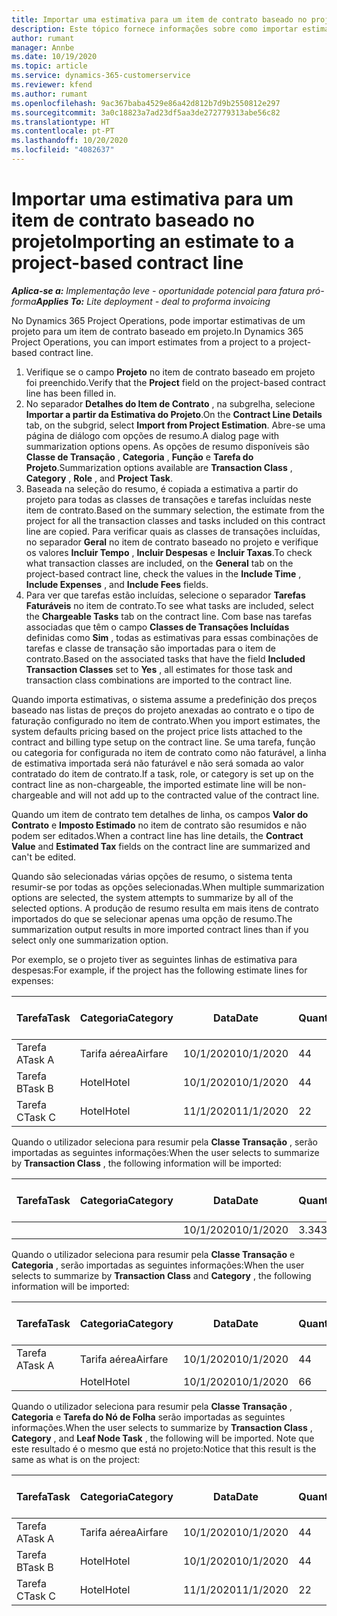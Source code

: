 ```yaml
---
title: Importar uma estimativa para um item de contrato baseado no projeto
description: Este tópico fornece informações sobre como importar estimativas financeiras de um projeto para um item de contrato.
author: rumant
manager: Annbe
ms.date: 10/19/2020
ms.topic: article
ms.service: dynamics-365-customerservice
ms.reviewer: kfend
ms.author: rumant
ms.openlocfilehash: 9ac367baba4529e86a42d812b7d9b2550812e297
ms.sourcegitcommit: 3a0c18823a7ad23df5aa3de272779313abe56c82
ms.translationtype: HT
ms.contentlocale: pt-PT
ms.lasthandoff: 10/20/2020
ms.locfileid: "4082637"
---
```

# <a name="importing-an-estimate-to-a-project-based-contract-line"></a><span data-ttu-id="3ff77-103">Importar uma estimativa para um item de contrato baseado no projeto</span><span class="sxs-lookup"><span data-stu-id="3ff77-103">Importing an estimate to a project-based contract line</span></span>

<span data-ttu-id="3ff77-104">_**Aplica-se a:** Implementação leve - oportunidade potencial para fatura pró-forma_</span><span class="sxs-lookup"><span data-stu-id="3ff77-104">_**Applies To:** Lite deployment - deal to proforma invoicing_</span></span>

<span data-ttu-id="3ff77-105">No Dynamics 365 Project Operations, pode importar estimativas de um projeto para um item de contrato baseado em projeto.</span><span class="sxs-lookup"><span data-stu-id="3ff77-105">In Dynamics 365 Project Operations, you can import estimates from a project to a project-based contract line.</span></span>

1. <span data-ttu-id="3ff77-106">Verifique se o campo **Projeto** no item de contrato baseado em projeto foi preenchido.</span><span class="sxs-lookup"><span data-stu-id="3ff77-106">Verify that the **Project** field on the project-based contract line has been filled in.</span></span>
2. <span data-ttu-id="3ff77-107">No separador **Detalhes do Item de Contrato** , na subgrelha, selecione **Importar a partir da Estimativa do Projeto**.</span><span class="sxs-lookup"><span data-stu-id="3ff77-107">On the **Contract Line Details** tab, on the subgrid, select **Import from Project Estimation**.</span></span> <span data-ttu-id="3ff77-108">Abre-se uma página de diálogo com opções de resumo.</span><span class="sxs-lookup"><span data-stu-id="3ff77-108">A dialog page with summarization options opens.</span></span> <span data-ttu-id="3ff77-109">As opções de resumo disponíveis são **Classe de Transação** , **Categoria** , **Função** e **Tarefa do Projeto**.</span><span class="sxs-lookup"><span data-stu-id="3ff77-109">Summarization options available are **Transaction Class** , **Category** , **Role** , and **Project Task**.</span></span>
3. <span data-ttu-id="3ff77-110">Baseada na seleção do resumo, é copiada a estimativa a partir do projeto para todas as classes de transações e tarefas incluídas neste item de contrato.</span><span class="sxs-lookup"><span data-stu-id="3ff77-110">Based on the summary selection, the estimate from the project for all the transaction classes and tasks included on this contract line are copied.</span></span> <span data-ttu-id="3ff77-111">Para verificar quais as classes de transações incluídas, no separador **Geral** no item de contrato baseado no projeto e verifique os valores **Incluir Tempo** , **Incluir Despesas** e **Incluir Taxas**.</span><span class="sxs-lookup"><span data-stu-id="3ff77-111">To check what transaction classes are included, on the **General** tab on the project-based contract line, check the values in the **Include Time** , **Include Expenses** , and **Include Fees** fields.</span></span> 
4. <span data-ttu-id="3ff77-112">Para ver que tarefas estão incluídas, selecione o separador **Tarefas Faturáveis** no item de contrato.</span><span class="sxs-lookup"><span data-stu-id="3ff77-112">To see what tasks are included, select the **Chargeable Tasks** tab on the contract line.</span></span> <span data-ttu-id="3ff77-113">Com base nas tarefas associadas que têm o campo **Classes de Transações Incluídas** definidas como **Sim** , todas as estimativas para essas combinações de tarefas e classe de transação são importadas para o item de contrato.</span><span class="sxs-lookup"><span data-stu-id="3ff77-113">Based on the associated tasks that have the field **Included Transaction Classes** set to **Yes** , all estimates for those task and transaction class combinations are imported to the contract line.</span></span>

<span data-ttu-id="3ff77-114">Quando importa estimativas, o sistema assume a predefinição dos preços baseado nas listas de preços do projeto anexadas ao contrato e o tipo de faturação configurado no item de contrato.</span><span class="sxs-lookup"><span data-stu-id="3ff77-114">When you import estimates, the system defaults pricing based on the project price lists attached to the contract and billing type setup on the contract line.</span></span> <span data-ttu-id="3ff77-115">Se uma tarefa, função ou categoria for configurada no item de contrato como não faturável, a linha de estimativa importada será não faturável e não será somada ao valor contratado do item de contrato.</span><span class="sxs-lookup"><span data-stu-id="3ff77-115">If a task, role, or category is set up on the contract line as non-chargeable, the imported estimate line will be non-chargeable and will not add up to the contracted value of the contract line.</span></span>

<span data-ttu-id="3ff77-116">Quando um item de contrato tem detalhes de linha, os campos **Valor do Contrato** e **Imposto Estimado** no item de contrato são resumidos e não podem ser editados.</span><span class="sxs-lookup"><span data-stu-id="3ff77-116">When a contract line has line details, the **Contract Value** and **Estimated Tax** fields on the contract line are summarized and can't be edited.</span></span>

<span data-ttu-id="3ff77-117">Quando são selecionadas várias opções de resumo, o sistema tenta resumir-se por todas as opções selecionadas.</span><span class="sxs-lookup"><span data-stu-id="3ff77-117">When multiple summarization options are selected, the system attempts to summarize by all of the selected options.</span></span> <span data-ttu-id="3ff77-118">A produção de resumo resulta em mais itens de contrato importados do que se selecionar apenas uma opção de resumo.</span><span class="sxs-lookup"><span data-stu-id="3ff77-118">The summarization output results in more imported contract lines than if you select only one summarization option.</span></span>

<span data-ttu-id="3ff77-119">Por exemplo, se o projeto tiver as seguintes linhas de estimativa para despesas:</span><span class="sxs-lookup"><span data-stu-id="3ff77-119">For example, if the project has the following estimate lines for expenses:</span></span>

| <span data-ttu-id="3ff77-120">Tarefa</span><span class="sxs-lookup"><span data-stu-id="3ff77-120">Task</span></span> | <span data-ttu-id="3ff77-121">Categoria</span><span class="sxs-lookup"><span data-stu-id="3ff77-121">Category</span></span> | <span data-ttu-id="3ff77-122">Data</span><span class="sxs-lookup"><span data-stu-id="3ff77-122">Date</span></span> | <span data-ttu-id="3ff77-123">Quantidade</span><span class="sxs-lookup"><span data-stu-id="3ff77-123">Quantity</span></span> | <span data-ttu-id="3ff77-124">Preço unitário</span><span class="sxs-lookup"><span data-stu-id="3ff77-124">Unit price</span></span> | <span data-ttu-id="3ff77-125">Montante</span><span class="sxs-lookup"><span data-stu-id="3ff77-125">Amount</span></span> |
| --- | --- | --- | --- | --- | --- |
| <span data-ttu-id="3ff77-126">Tarefa A</span><span class="sxs-lookup"><span data-stu-id="3ff77-126">Task A</span></span> | <span data-ttu-id="3ff77-127">Tarifa aérea</span><span class="sxs-lookup"><span data-stu-id="3ff77-127">Airfare</span></span> | <span data-ttu-id="3ff77-128">10/1/2020</span><span class="sxs-lookup"><span data-stu-id="3ff77-128">10/1/2020</span></span> | <span data-ttu-id="3ff77-129">4</span><span class="sxs-lookup"><span data-stu-id="3ff77-129">4</span></span> | <span data-ttu-id="3ff77-130">400</span><span class="sxs-lookup"><span data-stu-id="3ff77-130">400</span></span> | <span data-ttu-id="3ff77-131">1600</span><span class="sxs-lookup"><span data-stu-id="3ff77-131">1600</span></span> |
| <span data-ttu-id="3ff77-132">Tarefa B</span><span class="sxs-lookup"><span data-stu-id="3ff77-132">Task B</span></span> | <span data-ttu-id="3ff77-133">Hotel</span><span class="sxs-lookup"><span data-stu-id="3ff77-133">Hotel</span></span> | <span data-ttu-id="3ff77-134">10/1/2020</span><span class="sxs-lookup"><span data-stu-id="3ff77-134">10/1/2020</span></span> | <span data-ttu-id="3ff77-135">4</span><span class="sxs-lookup"><span data-stu-id="3ff77-135">4</span></span> | <span data-ttu-id="3ff77-136">200</span><span class="sxs-lookup"><span data-stu-id="3ff77-136">200</span></span> | <span data-ttu-id="3ff77-137">800</span><span class="sxs-lookup"><span data-stu-id="3ff77-137">800</span></span> |
| <span data-ttu-id="3ff77-138">Tarefa C</span><span class="sxs-lookup"><span data-stu-id="3ff77-138">Task C</span></span> | <span data-ttu-id="3ff77-139">Hotel</span><span class="sxs-lookup"><span data-stu-id="3ff77-139">Hotel</span></span> | <span data-ttu-id="3ff77-140">11/1/2020</span><span class="sxs-lookup"><span data-stu-id="3ff77-140">11/1/2020</span></span> | <span data-ttu-id="3ff77-141">2</span><span class="sxs-lookup"><span data-stu-id="3ff77-141">2</span></span> | <span data-ttu-id="3ff77-142">200</span><span class="sxs-lookup"><span data-stu-id="3ff77-142">200</span></span> | <span data-ttu-id="3ff77-143">400</span><span class="sxs-lookup"><span data-stu-id="3ff77-143">400</span></span> |

<span data-ttu-id="3ff77-144">Quando o utilizador seleciona para resumir pela **Classe Transação** , serão importadas as seguintes informações:</span><span class="sxs-lookup"><span data-stu-id="3ff77-144">When the user selects to summarize by **Transaction Class** , the following information will be imported:</span></span>

| <span data-ttu-id="3ff77-145">Tarefa</span><span class="sxs-lookup"><span data-stu-id="3ff77-145">Task</span></span> | <span data-ttu-id="3ff77-146">Categoria</span><span class="sxs-lookup"><span data-stu-id="3ff77-146">Category</span></span> | <span data-ttu-id="3ff77-147">Data</span><span class="sxs-lookup"><span data-stu-id="3ff77-147">Date</span></span> | <span data-ttu-id="3ff77-148">Quantidade</span><span class="sxs-lookup"><span data-stu-id="3ff77-148">Quantity</span></span> | <span data-ttu-id="3ff77-149">Preço unitário</span><span class="sxs-lookup"><span data-stu-id="3ff77-149">Unit price</span></span> | <span data-ttu-id="3ff77-150">Montante</span><span class="sxs-lookup"><span data-stu-id="3ff77-150">Amount</span></span> |
| --- | --- | --- | --- | --- | --- |
| &nbsp; | &nbsp; | <span data-ttu-id="3ff77-151">10/1/2020</span><span class="sxs-lookup"><span data-stu-id="3ff77-151">10/1/2020</span></span> | <span data-ttu-id="3ff77-152">3.34</span><span class="sxs-lookup"><span data-stu-id="3ff77-152">3.34</span></span> | <span data-ttu-id="3ff77-153">840</span><span class="sxs-lookup"><span data-stu-id="3ff77-153">840</span></span> | <span data-ttu-id="3ff77-154">2800</span><span class="sxs-lookup"><span data-stu-id="3ff77-154">2800</span></span> |

<span data-ttu-id="3ff77-155">Quando o utilizador seleciona para resumir pela **Classe Transação** e **Categoria** , serão importadas as seguintes informações:</span><span class="sxs-lookup"><span data-stu-id="3ff77-155">When the user selects to summarize by **Transaction Class** and **Category** , the following information will be imported:</span></span>

| <span data-ttu-id="3ff77-156">Tarefa</span><span class="sxs-lookup"><span data-stu-id="3ff77-156">Task</span></span> | <span data-ttu-id="3ff77-157">Categoria</span><span class="sxs-lookup"><span data-stu-id="3ff77-157">Category</span></span> | <span data-ttu-id="3ff77-158">Data</span><span class="sxs-lookup"><span data-stu-id="3ff77-158">Date</span></span> | <span data-ttu-id="3ff77-159">Quantidade</span><span class="sxs-lookup"><span data-stu-id="3ff77-159">Quantity</span></span> | <span data-ttu-id="3ff77-160">Preço unitário</span><span class="sxs-lookup"><span data-stu-id="3ff77-160">Unit price</span></span> | <span data-ttu-id="3ff77-161">Montante</span><span class="sxs-lookup"><span data-stu-id="3ff77-161">Amount</span></span> |
| --- | --- | --- | --- | --- | --- |
| <span data-ttu-id="3ff77-162">Tarefa A</span><span class="sxs-lookup"><span data-stu-id="3ff77-162">Task A</span></span> | <span data-ttu-id="3ff77-163">Tarifa aérea</span><span class="sxs-lookup"><span data-stu-id="3ff77-163">Airfare</span></span> | <span data-ttu-id="3ff77-164">10/1/2020</span><span class="sxs-lookup"><span data-stu-id="3ff77-164">10/1/2020</span></span> | <span data-ttu-id="3ff77-165">4</span><span class="sxs-lookup"><span data-stu-id="3ff77-165">4</span></span> | <span data-ttu-id="3ff77-166">400</span><span class="sxs-lookup"><span data-stu-id="3ff77-166">400</span></span> | <span data-ttu-id="3ff77-167">1600</span><span class="sxs-lookup"><span data-stu-id="3ff77-167">1600</span></span> |
| &nbsp;| <span data-ttu-id="3ff77-168">Hotel</span><span class="sxs-lookup"><span data-stu-id="3ff77-168">Hotel</span></span> | <span data-ttu-id="3ff77-169">10/1/2020</span><span class="sxs-lookup"><span data-stu-id="3ff77-169">10/1/2020</span></span> | <span data-ttu-id="3ff77-170">6</span><span class="sxs-lookup"><span data-stu-id="3ff77-170">6</span></span> | <span data-ttu-id="3ff77-171">200</span><span class="sxs-lookup"><span data-stu-id="3ff77-171">200</span></span> | <span data-ttu-id="3ff77-172">1200</span><span class="sxs-lookup"><span data-stu-id="3ff77-172">1200</span></span> |

<span data-ttu-id="3ff77-173">Quando o utilizador seleciona para resumir pela **Classe Transação** , **Categoria** e **Tarefa do Nó de Folha** serão importadas as seguintes informações.</span><span class="sxs-lookup"><span data-stu-id="3ff77-173">When the user selects to summarize by **Transaction Class** , **Category** , and **Leaf Node Task** , the following will be imported.</span></span> <span data-ttu-id="3ff77-174">Note que este resultado é o mesmo que está no projeto:</span><span class="sxs-lookup"><span data-stu-id="3ff77-174">Notice that this result is the same as what is on the project:</span></span>

| <span data-ttu-id="3ff77-175">Tarefa</span><span class="sxs-lookup"><span data-stu-id="3ff77-175">Task</span></span> | <span data-ttu-id="3ff77-176">Categoria</span><span class="sxs-lookup"><span data-stu-id="3ff77-176">Category</span></span> | <span data-ttu-id="3ff77-177">Data</span><span class="sxs-lookup"><span data-stu-id="3ff77-177">Date</span></span> | <span data-ttu-id="3ff77-178">Quantidade</span><span class="sxs-lookup"><span data-stu-id="3ff77-178">Quantity</span></span> | <span data-ttu-id="3ff77-179">Preço unitário</span><span class="sxs-lookup"><span data-stu-id="3ff77-179">Unit price</span></span> | <span data-ttu-id="3ff77-180">Montante</span><span class="sxs-lookup"><span data-stu-id="3ff77-180">Amount</span></span> |
| --- | --- | --- | --- | --- | --- |
| <span data-ttu-id="3ff77-181">Tarefa A</span><span class="sxs-lookup"><span data-stu-id="3ff77-181">Task A</span></span> | <span data-ttu-id="3ff77-182">Tarifa aérea</span><span class="sxs-lookup"><span data-stu-id="3ff77-182">Airfare</span></span> | <span data-ttu-id="3ff77-183">10/1/2020</span><span class="sxs-lookup"><span data-stu-id="3ff77-183">10/1/2020</span></span> | <span data-ttu-id="3ff77-184">4</span><span class="sxs-lookup"><span data-stu-id="3ff77-184">4</span></span> | <span data-ttu-id="3ff77-185">400</span><span class="sxs-lookup"><span data-stu-id="3ff77-185">400</span></span> | <span data-ttu-id="3ff77-186">1600</span><span class="sxs-lookup"><span data-stu-id="3ff77-186">1600</span></span> |
| <span data-ttu-id="3ff77-187">Tarefa B</span><span class="sxs-lookup"><span data-stu-id="3ff77-187">Task B</span></span> | <span data-ttu-id="3ff77-188">Hotel</span><span class="sxs-lookup"><span data-stu-id="3ff77-188">Hotel</span></span> | <span data-ttu-id="3ff77-189">10/1/2020</span><span class="sxs-lookup"><span data-stu-id="3ff77-189">10/1/2020</span></span> | <span data-ttu-id="3ff77-190">4</span><span class="sxs-lookup"><span data-stu-id="3ff77-190">4</span></span> | <span data-ttu-id="3ff77-191">200</span><span class="sxs-lookup"><span data-stu-id="3ff77-191">200</span></span> | <span data-ttu-id="3ff77-192">800</span><span class="sxs-lookup"><span data-stu-id="3ff77-192">800</span></span> |
| <span data-ttu-id="3ff77-193">Tarefa C</span><span class="sxs-lookup"><span data-stu-id="3ff77-193">Task C</span></span> | <span data-ttu-id="3ff77-194">Hotel</span><span class="sxs-lookup"><span data-stu-id="3ff77-194">Hotel</span></span> | <span data-ttu-id="3ff77-195">11/1/2020</span><span class="sxs-lookup"><span data-stu-id="3ff77-195">11/1/2020</span></span> | <span data-ttu-id="3ff77-196">2</span><span class="sxs-lookup"><span data-stu-id="3ff77-196">2</span></span> | <span data-ttu-id="3ff77-197">200</span><span class="sxs-lookup"><span data-stu-id="3ff77-197">200</span></span> | <span data-ttu-id="3ff77-198">400</span><span class="sxs-lookup"><span data-stu-id="3ff77-198">400</span></span> |
